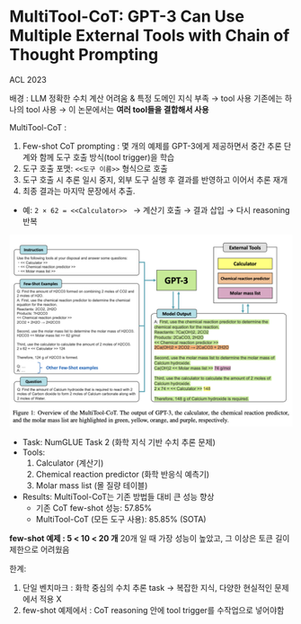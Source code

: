 # MultiTool-CoT: GPT-3 Can Use Multiple External Tools with Chain of Thought Prompting
ACL 2023 

배경 : LLM 정확한 수치 계산 어려움 & 특정 도메인 지식 부족 → tool 사용
기존에는 하나의 tool 사용 → 이 논문에서는 **여러 tool들을 결합해서 사용**

MultiTool-CoT : 
1. Few-shot CoT prompting : 몇 개의 예제를 GPT-3에게 제공하면서 중간 추론 단계와 함께 도구 호출 방식(tool trigger)을 학습
2. 도구 호출 포맷: `<<도구 이름>>` 형식으로 호출
3. 도구 호출 시 추론 일시 중지, 외부 도구 실행 후 결과를 반영하고 이어서 추론 재개
4. 최종 결과는 마지막 문장에서 추출.
- 예: `2 × 62 = <<Calculator>> ` → 계산기 호출 → 결과 삽입 → 다시 reasoning 반복

![](<./Images/Pasted image 20250820133952.png>)

- Task: NumGLUE Task 2 (화학 지식 기반 수치 추론 문제)
- Tools:
    1. Calculator (계산기)
    2. Chemical reaction predictor (화학 반응식 예측기)
    3. Molar mass list (몰 질량 테이블)
- Results: MultiTool-CoT는 기존 방법들 대비 큰 성능 향상
    - 기존 CoT few-shot 성능: 57.85%
    - MultiTool-CoT (모든 도구 사용): 85.85% (SOTA)

**few-shot 예제 : 5 < 10 < 20 개**
20개 일 때 가장 성능이 높았고, 그 이상은 토큰 길이 제한으로 어려웠음


한계:
1. 단일 벤치마크 : 화학 중심의 수치 추론 task → 복잡한 지식, 다양한 현실적인 문제에서 적용 X
2. few-shot 예제에서 : CoT reasoning 안에 tool trigger를 수작업으로 넣어야함